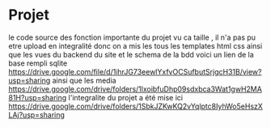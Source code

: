 # Projet

le code source des fonction importante du projet 
vu ca taille , il n'a pas pu etre upload en integralité donc on a mis les tous les templates html css ainsi que les vues du backend du site et le schema de la bdd 
voici un lien de la base rempli sqlite https://drive.google.com/file/d/1ihrJG73eewlYxfvOCSufbutSrjgcH31B/view?usp=sharing
ainsi que les media https://drive.google.com/drive/folders/1lxoibfuDhp09sdxbca3Wat1gwH2MA81H?usp=sharing 
l'integralite du projet a été mise ici https://drive.google.com/drive/folders/1SbkJZKwKQ2vYqlptc8IyhWo5eHszXLAj?usp=sharing

